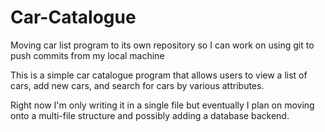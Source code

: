 # Car-Catalogue
Moving car list program to its own repository so I can work on using git to push commits from my local machine


This is a simple car catalogue program that allows users to view a list of cars, add new cars, and search for cars by various attributes.

Right now I'm only writing it in a single file but eventually I plan on moving onto a multi-file structure and possibly adding a database backend.
